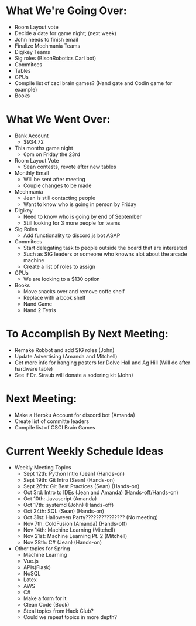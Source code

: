 # What We're Going Over:
- Room Layout vote 
- Decide a date for game night; (next week)
- John needs to finish email
- Finalize Mechmania Teams
- Digikey Teams
- Sig roles (BisonRobotics Carl bot)
- Commitees 
- Tables 
- GPUs
- Compile list of csci brain games? (Nand gate and Codin game for example)
- Books

# What We Went Over:
- Bank Account 
    - $934.72
- This months game night
    - 6pm on Friday the 23rd
- Room Layout Vote
    - Sean contests, revote after new tables 
- Monthly Email
    - Will be sent after meeting
    - Couple changes to be made
- Mechmania
    - Jean is still contacting people
    - Want to know who is going in person by Friday 
- Digikey
    - Need to know who is going by end of September 
    - Still looking for 3 more people for teams
- Sig Roles
    - Add functionality to discord.js bot ASAP
- Commitees
    - Start delegating task to people outside the board that are interested
    - Such as SIG leaders or someone who knowns alot about the arcade machine
    - Create a list of roles to assign
- GPUs
    - We are looking to a $130 option
- Books
    - Move snacks over and remove coffe shelf
    - Replace with a book shelf
    - Nand Game
    - Nand 2 Tetris

# To Accomplish By Next Meeting: 
- Remake Robbot and add SIG roles (John)
- Update Advertising (Amanda and Mitchell)
- Get more info for hanging posters for Dolve Hall and Ag Hill (Will do after hardware table)
- See if Dr. Straub will donate a sodering kit (John)

# Next Meeting:
- Make a Heroku Account for discord bot (Amanda)
- Create list of committe leaders
- Compile list of CSCI Brain Games

# Current Weekly Schedule Ideas
- Weekly Meeting Topics 
    - Sept 12th: Python Intro (Jean) (Hands-on)
    - Sept 19th: Git Intro (Sean) (Hands-on)
    - Sept 26th: Git Best Practices (Sean) (Hands-on)
    - Oct 3rd: Intro to IDEs (Jean and Amanda) (Hands-off/Hands-on)
    - Oct 10th: Javascript (Amanda)
    - Oct 17th: systemd (John) (Hands-off) 
    - Oct 24th: SQL (Sean) (Hands-on)
    - Oct 31st: Halloween Party??????????????? (No meeting)
    - Nov 7th:  ColdFusion (Amanda) (Hands-off)
    - Nov 14th: Machine Learning (Mitchell) 
    - Nov 21st: Machine Learning Pt. 2 (Mitchell)
    - Nov 28th: C# (Jean) (Hands-on)
- Other topics for Spring
    - Machine Learning
    - Vue.js
    - APIs(Flask)
    - NoSQL
    - Latex
    - AWS
    - C#
    - Make a form for it
    - Clean Code (Book)
    - Steal topics from Hack Club?
    - Could we repeat topics in more depth?


